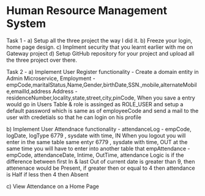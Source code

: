 # Human Resource Management System

Task 1 - 
a) Setup all the three project the way I did it.
b) Freeze your login, home page design.
c) Implment security that you learnt earlier with me on Gateway project
d) Setup GitHub repository for your project and upload all the three project over there.

Task 2 -
a) Implement User Register functionality - Create a domain entity in Admin Microservice,
 Employment - empCode,maritalStatus,Name,Gender,birthDate,SSN.,mobile,alternateMobile,emailId,address 
 Address - residenceNumber,locality,state,street,city,pinCode,
When you save a entry would go in Users Table & role is assinged as ROLE_USER and setup a default password which is same as of employeeCode and send a mail to the user with credetials so that he can login on his profile

b) Implement User Attendnace functionality - 
 attendanceLog - empCode, logDate, logType
                6779 , sysdate with time, IN
When you logout you will enter in the same table same entyr
                6779 , sysdate with time, OUT
at the same time you will have to enter into another table that
empAttendance - empCode, attendanceDate, Intime, OutTime, attendance
Logic is
if the difference between first In & last Out of current date is greater than 9, then attenenace would be Present,
if greater then or equal to 4 then attendance is Half
if less then 4 then Absent 

c) View Attendance on a Home Page